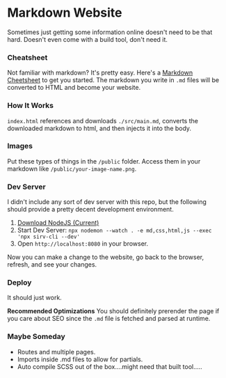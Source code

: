 # Markdown Website
Sometimes just getting some information online doesn't need to be that hard. Doesn't even come with a build tool, don't need it.

### Cheatsheet
Not familiar with markdown? It's pretty easy. Here's a [Markdown Cheetsheet](https://www.markdownguide.org/cheat-sheet/) to get you started. The markdown you write in `.md` files will be converted to HTML and become your website.

### How It Works
`index.html` references and downloads `./src/main.md`, converts the downloaded markdown to html, and then injects it into the body.

### Images 
Put these types of things in the `/public` folder. Access them in your markdown like `/public/your-image-name.png`.

### Dev Server
I didn't include any sort of dev server with this repo, but the following should provide a pretty decent development environment. 
1. [Download NodeJS (Current)](https://nodejs.org/en/)
2. Start Dev Server: `npx nodemon --watch . -e md,css,html,js --exec 'npx sirv-cli --dev'`
3. Open `http://localhost:8080` in your browser.

Now you can make a change to the website, go back to the browser, refresh, and see your changes.

### Deploy
It should just work.

**Recommended Optimizations**
You should definitely prerender the page if you care about SEO since the `.md` file is fetched and parsed at runtime.

### Maybe Someday
- Routes and multiple pages.
- Imports inside .md files to allow for partials.
- Auto compile SCSS out of the box....might need that built tool.....
